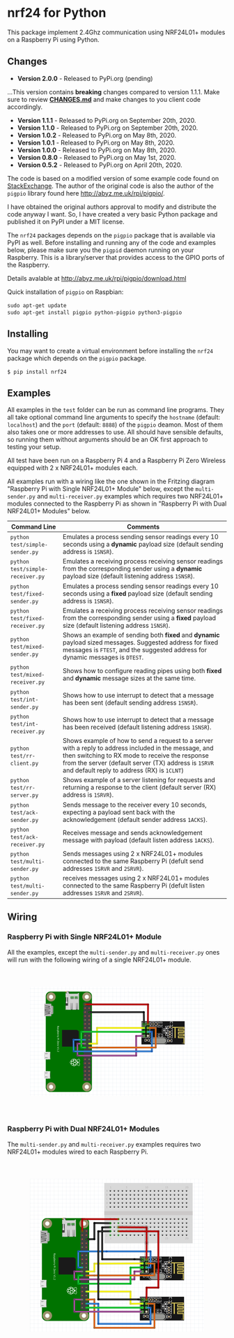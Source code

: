 # nrf24 for Python

This package implement 2.4Ghz communication using NRF24L01+ modules on a Raspberry Pi using Python.

## Changes

* **Version 2.0.0** - Released to PyPi.org (pending)

...This version contains **breaking** changes compared to version 1.1.1.  Make sure to review [**CHANGES.md**](CHANGES.md) and make changes to you client code accordingly.
* **Version 1.1.1** - Released to PyPi.org on September 20th, 2020.
* **Version 1.1.0** - Released to PyPi.org on September 20th, 2020.
* **Version 1.0.2** - Released to PyPi.org on May 8th, 2020.
* **Version 1.0.1** - Released to PyPi.org on May 8th, 2020.
* **Version 1.0.0** - Released to PyPi.org on May 8th, 2020.
* **Version 0.8.0** - Released to PyPi.org on May 1st, 2020.
* **Version 0.5.2** - Released to PyPi.org on April 20th, 2020.


The code is based on a modified version of some example code found on [StackExchange](https://raspberrypi.stackexchange.com/questions/77290/nrf24l01-only-correctly-retrieving-status-and-config-registers).  The author of the original code is also the author of the ```pigpio``` library found here http://abyz.me.uk/rpi/pigpio/.

I have obtained the original authors approval to modify and distribute the code anyway I want.  So, I have created a very basic Python package and published it on PyPI under a MIT license.

The ```nrf24``` packages depends on the ```pigpio``` package that is available via PyPI as well.  Before installing and running any of the code and examples below, please make sure you the ```pigpid``` daemon running on your Raspberry.  This is a library/server that provides access to the GPIO ports of the Raspberry.

Details avalable at http://abyz.me.uk/rpi/pigpio/download.html

Quick installation of `pigpio` on Raspbian:

    sudo apt-get update    
    sudo apt-get install pigpio python-pigpio python3-pigpio


## Installing

You may want to create a virtual environment before installing the `nrf24` package which depends on the `pigpio` package. 

    $ pip install nrf24


## Examples

All examples in the `test` folder can be run as command line programs.  They all take optional command line arguments
to specify the `hostname` (default: `localhost`) and the `port` (default: `8888`) of the `pigpio` deamon.  Most of them
also takes one or more addresses to use.  All should have sensible defaults, so running them without arguments should
be an OK first approach to testing your setup.

All test have been run on a Raspberry Pi 4 and a Raspberry Pi Zero Wireless equipped with 2 x NRF24L01+ modules each.

All examples run with a wiring like the one shown in the Fritzing diagram "Raspberry Pi with Single NRF24L01+ Module"
below, except the `multi-sender.py` and `multi-receiver.py` examples which requires two NRF24L01+ modules connected to 
the Raspberry Pi as shown in "Raspberry Pi with Dual NRF24L01+ Modules" below.



| Command Line                 | Comments |
| ---------------------------- | -------- |
| `python test/simple-sender.py` | Emulates a process sending sensor readings every 10 seconds using a **dynamic** payload size (default sending address is `1SNSR`). |
| <span style="white-space: nowrap;">`python test/simple-receiver.py`</span> | Emulates a receiving process receiving sensor readings from the corresponding sender using a **dynamic** payload size (default listening address `1SNSR`). |
| <span style="white-space: nowrap;">`python test/fixed-sender.py`</span> | Emulates a process sending sensor readings every 10 seconds using a **fixed** payload size (default sending address is `1SNSR`). |
| <span style="white-space: nowrap;">`python test/fixed-receiver.py`</span> | Emulates a receiving process receiving sensor readings from the corresponding sender using a **fixed** payload size (default listening address `1SNSR`). |
| <span style="white-space: nowrap;">`python test/mixed-sender.py`</span>| Shows an example of sending both **fixed** and **dynamic** payload sized messages. Suggested address for fixed messages is `FTEST`, and the suggested address for dynamic messages is `DTEST`. |
| <span style="white-space: nowrap;">`python test/mixed-receiver.py` </span> | Shows how to configure reading pipes using both **fixed** and **dynamic** message sizes at the same time. |
| <span style="white-space: nowrap;">`python test/int-sender.py`</span> | Shows how to use interrupt to detect that a message has been sent (default sending address `1SNSR`). |
| <span style="white-space: nowrap;">`python test/int-receiver.py`</span> | Shows how to use interrupt to detect that a message has been received (default listening address `1SNSR`). |
| <span style="white-space: nowrap;">`python test/rr-client.py`</span> | Shows example of how to send a request to a server with a reply to address included in the message, and then switching to RX mode to receive the response from the server (default server (TX) address is `1SRVR` and default reply to address (RX) is `1CLNT`) |
| <span style="white-space: nowrap;">`python test/rr-server.py`</span> | Shows example of a server listening for requests and returning a response to the client (default server (RX) address is `1SRVR`). |
| <span style="white-space: nowrap;">`python test/ack-sender.py`</span> | Sends message to the receiver every 10 seconds, expecting a payload sent back with the acknowledgement (default sender address `1ACKS`). |
| <span style="white-space: nowrap;">`python test/ack-receiver.py`</span> | Receives message and sends acknowledgement message with payload (default listen address `1ACKS`).|
| <span style="white-space: nowrap;">`python test/multi-sender.py`</span> | Sends messages using 2 x NRF24L01+ modules connected to the same Raspberry Pi (defult send addresses `1SRVR` and `2SRVR`). |
| <span style="white-space: nowrap;">`python test/multi-sender.py`</span> | receives messages using 2 x NRF24L01+ modules connected to the same Raspberry Pi (defult listen addresses `1SRVR` and `2SRVR`). |

## Wiring

### Raspberry Pi with Single NRF24L01+ Module

All the examples, except the `multi-sender.py` and `multi-receiver.py` ones will run with the following wiring of a single NRF24L01+ module.

<div style="padding: 40px" align="center">
<img src="doc/pizw-nrf24-1_bb.png" alt="alt text" width="400" >
</div>

### Raspberry Pi with Dual NRF24L01+ Modules

The `multi-sender.py` and `multi-receiver.py` examples requires two NRF24L01+ modules wired to each Raspberry Pi.

<div style="padding: 40px" align="center">
<img src="doc/pizw-nrf24-2_bb.png" alt="alt text" width="400" >
</div>





    


